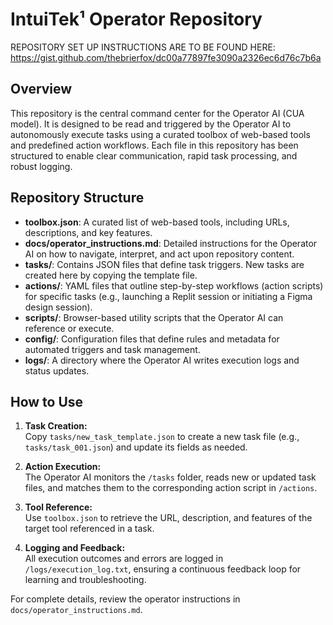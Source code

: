 # IntuiTek¹ Operator Repository

REPOSITORY SET UP INSTRUCTIONS ARE TO BE FOUND HERE: https://gist.github.com/thebrierfox/dc00a77897fe3090a2326ec6d76c7b6a

## Overview
This repository is the central command center for the Operator AI (CUA model). It is designed to be read and triggered by the Operator AI to autonomously execute tasks using a curated toolbox of web-based tools and predefined action workflows. Each file in this repository has been structured to enable clear communication, rapid task processing, and robust logging.

## Repository Structure
- **toolbox.json**: A curated list of web-based tools, including URLs, descriptions, and key features.
- **docs/operator_instructions.md**: Detailed instructions for the Operator AI on how to navigate, interpret, and act upon repository content.
- **tasks/**: Contains JSON files that define task triggers. New tasks are created here by copying the template file.
- **actions/**: YAML files that outline step-by-step workflows (action scripts) for specific tasks (e.g., launching a Replit session or initiating a Figma design session).
- **scripts/**: Browser-based utility scripts that the Operator AI can reference or execute.
- **config/**: Configuration files that define rules and metadata for automated triggers and task management.
- **logs/**: A directory where the Operator AI writes execution logs and status updates.

## How to Use
1. **Task Creation:**  
   Copy `tasks/new_task_template.json` to create a new task file (e.g., `tasks/task_001.json`) and update its fields as needed.

2. **Action Execution:**  
   The Operator AI monitors the `/tasks` folder, reads new or updated task files, and matches them to the corresponding action script in `/actions`.

3. **Tool Reference:**  
   Use `toolbox.json` to retrieve the URL, description, and features of the target tool referenced in a task.

4. **Logging and Feedback:**  
   All execution outcomes and errors are logged in `/logs/execution_log.txt`, ensuring a continuous feedback loop for learning and troubleshooting.

For complete details, review the operator instructions in `docs/operator_instructions.md`.
